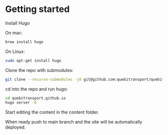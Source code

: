 # Getting started

Install Hugo

On mac:
```bash
brew install hugo
```
On Linux:
```bash
sudo apt-get install hugo
```

Clone the repo with submodules:
```bash
git clone --recurse-submodules -j8 git@github.com:quebitransport/quebitransport.github.io.git
```

cd into the repo and run hugo:
```bash
cd quebitransport.github.io
hugo server -D
```

Start editing the content in the content folder. 

When ready push to main branch and the site will be automatically deployed.